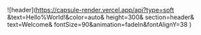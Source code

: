 ![header](https://capsule-render.vercel.app/api?type=soft &text=Hello%World!&color=auto& height=300& section=header& text=Welcome& fontSize=90&animation=fadeIn&fontAlignY=38 ) 


